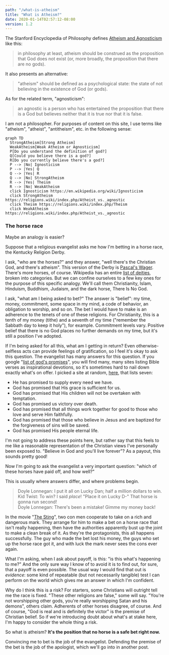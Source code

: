 ```yaml
---
path: "/what-is-atheism"
title: "What is Atheism?"
date: 2020-01-14T02:57:12-08:00
version: 1.2
---
```


The Stanford Encyclopedia of Philosophy defines [Atheism and Agnosticism] like this:

> in philosophy at least, atheism should be construed as the proposition that God does not exist (or, more broadly, the proposition that there are no gods).

It also presents an alternative:

> "atheism" should be defined as a psychological state: the state of not believing in the existence of God (or gods). 

As for the related term, "agnosticism":

> an agnostic is a person who has entertained the proposition that there is a God but believes neither that it is true nor that it is false.

I am not a philosopher. For purposes of content on this site, I use terms like "atheism", "atheist", "antitheism", etc. in the following sense:

```mermaid
graph TD
  StrongAtheism[Strong Atheism]
  WeakAtheism[Weak Atheism or Agnosticism]
  P[Do you understand the definition of god?]
  Q[Could you believe there is a god?]
  R[Do you currently believe there's a god?]
  P --> |No| Ignosticism
  P --> |Yes| Q
  Q --> |Yes| R
  Q --> |No| StrongAtheism
  R --> |Yes| Theism
  R --> |No| WeakAtheism
  click Ignosticism https://en.wikipedia.org/wiki/Ignosticism
  click StrongAtheism https://religions.wiki/index.php/Atheist_vs._agnostic
  click Theism https://religions.wiki/index.php/Theism
  click WeakAtheism https://religions.wiki/index.php/Atheist_vs._agnostic
```

### The horse race

Maybe an analogy is easier?

Suppose that a religious evangelist asks me how I'm betting in a horse race, the Kentucky Religion Derby.

I ask, "who are the horses?" and they answer, "well there's the Christian God, and there's atheism". This version of the Derby is [Pascal's Wager]. There's more horses, of course. Wikipedia has an entire [list of deities], broken into categories. But we can confine ourselves to a few key ones for the purpose of this specific analogy. We'll call them Christianity, Islam, Hinduism, Buddhism, Judaism, and the dark horse, There Is No God.

I ask, "what am I being asked to bet?" The answer is "belief": my time, money, commitment, some space in my mind, a code of behavior, an obligation to worship, and so on. The bet I would have to make is an adherence to the tenets of one of these religions. For Christianity, this is a tenth of my money (tithe) and a seventh of my time ("remember the Sabbath day to keep it holy"), for example. Commitment levels vary. Positive belief that there is no God places no further demands on my time, but it's still a position I've adopted.

If I'm being asked for all this, what am I getting in return? Even otherwise-selfless acts can provide feelings of gratification, so I feel it's okay to ask this question. The evangelist has many answers for this question. If you google "[list of god's promises]", you will find many, many sites listing Bible verses as inspirational devotions, so it's sometimes hard to nail down exactly what's on offer. I picked a site at random, [here](http://www.bible.ca/d-7promises-god.htm), that lists seven:

* He has promised to supply every need we have.
* God has promised that His grace is sufficient for us.
* God has promised that His children will not be overtaken with temptation.
* God has promised us victory over death.
* God has promised that all things work together for good to those who love and serve Him faithfully.
* God has promised that those who believe in Jesus and are baptized for the forgiveness of sins will be saved.
* God has promised His people eternal life.

I'm not going to address these points here, but rather say that this feels to me like a reasonable representation of the Christian views I've personally been exposed to. "Believe in God and you'll live forever"? As a payout, this sounds pretty good!

Now I'm going to ask the evangelist a very important question: "which of these horses have paid off, and how well?"

This is usually where answers differ, and where problems begin.

> Doyle Lonnegan: I put it all on Lucky Dan; half a million dollars to win.  
> Kid Twist: To win? I said *place*! "Place it on Lucky D-" That horse is gonna run second!  
> Doyle Lonnegan: There's been a mistake! Gimme my money back!

In the movie "[The Sting]", two con men cooperate to take on a rich and dangerous mark. They arrange for him to make a bet on a horse race that isn't really happening, then have the authorities apparently bust up the joint to make a clean break of it. As they're the protagonists, this all happens successfully. The guy who made the bet lost his money, the guys who set up the horse race got it, and with luck the mark never sees the cons ever again.

What I'm asking, when I ask about payoff, is this: "is this what's happening to me?" And the only sure way I know of to avoid it is to find out, for sure, that a payoff is even possible. The usual way I would find that out is *evidence*: some kind of repeatable (but not necessarily tangible) test I can perform on the world which gives me an answer in which I'm confident.

Why do I think this is a risk? For starters, some Christians will outright tell me the race is fixed. "These other religions are false," some will say. "You're not worshipping other gods, you're really worshipping Satan and his demons", others claim. Adherents of other horses disagree, of course. And of course, "God is real and is definitely the victor" is the premise of Christian belief. So if we're introducing doubt about what's at stake here, I'm happy to consider the whole thing a risk.

So what is atheism? **It's the position that no horse is a safe bet right now.**

Convincing me to bet is the job of the evangelist. Defending the premise of the bet is the job of the apologist, which we'll go into in another post.

[Atheism and Agnosticism]: https://plato.stanford.edu/entries/atheism-agnosticism/
[Pascal's Wager]: https://plato.stanford.edu/entries/pascal-wager/
[list of deities]: https://en.wikipedia.org/wiki/Lists_of_deities
[list of god's promises]: https://lmgtfy.com/?q=list+of+god%27s+promises
[The Sting]: https://www.imdb.com/title/tt0070735/reference